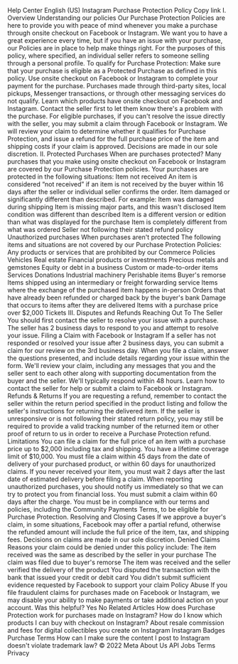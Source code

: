Help Center
English (US)
Instagram Purchase Protection Policy
Copy link
I. Overview
Understanding our policies
Our Purchase Protection Policies are here to provide you with peace of mind whenever you make a purchase through onsite checkout on Facebook or Instagram. We want you to have a great experience every time, but if you have an issue with your purchase, our Policies are in place to help make things right.
For the purposes of this policy, where specified, an individual seller refers to someone selling through a personal profile.
To qualify for Purchase Protection:
Make sure that your purchase is eligible as a Protected Purchase as defined in this policy.
Use onsite checkout on Facebook or Instagram to complete your payment for the purchase. Purchases made through third-party sites, local pickups, Messenger transactions, or through other messaging services do not qualify. Learn which products have onsite checkout on Facebook and Instagram.
Contact the seller first to let them know there's a problem with the purchase. For eligible purchases, if you can't resolve the issue directly with the seller, you may submit a claim through Facebook or Instagram.
We will review your claim to determine whether it qualifies for Purchase Protection, and issue a refund for the full purchase price of the item and shipping costs if your claim is approved. Decisions are made in our sole discretion.
II. Protected Purchases
When are purchases protected?
Many purchases that you make using onsite checkout on Facebook or Instagram are covered by our Purchase Protection policies. Your purchases are protected in the following situations:
Item not received
An item is considered “not received” if an item is not received by the buyer within 16 days after the seller or individual seller confirms the order.
Item damaged or significantly different than described. For example:
Item was damaged during shipping
Item is missing major parts, and this wasn't disclosed
Item condition was different than described
Item is a different version or edition than what was displayed for the purchase
Item is completely different from what was ordered
Seller not following their stated refund policy
Unauthorized purchases
When purchases aren't protected
The following items and situations are not covered by our Purchase Protection Policies:
Any products or services that are prohibited by our Commerce Policies
Vehicles
Real estate
Financial products or investments
Precious metals and gemstones
Equity or debt in a business
Custom or made-to-order items
Services
Donations
Industrial machinery
Perishable items
Buyer's remorse
Items shipped using an intermediary or freight forwarding service
Items where the exchange of the purchased item happens in-person
Orders that have already been refunded or charged back by the buyer's bank
Damage that occurs to items after they are delivered
Items with a purchase price over $2,000
Tickets
III. Disputes and Refunds
Reaching Out To The Seller
You should first contact the seller to resolve your issue with a purchase. The seller has 2 business days to respond to you and attempt to resolve your issue.
Filing a Claim with Facebook or Instagram
If a seller has not responded or resolved your issue after 2 business days, you can submit a claim for our review on the 3rd business day.
When you file a claim, answer the questions presented, and include details regarding your issue within the form. We'll review your claim, including any messages that you and the seller sent to each other along with supporting documentation from the buyer and the seller. We'll typically respond within 48 hours.
Learn how to contact the seller for help or submit a claim to Facebook or Instagram.
Refunds & Returns
If you are requesting a refund, remember to contact the seller within the return period specified in the product listing and follow the seller's instructions for returning the delivered item.
If the seller is unresponsive or is not following their stated return policy, you may still be required to provide a valid tracking number of the returned item or other proof of return to us in order to receive a Purchase Protection refund.
Limitations
You can file a claim for the full price of an item with a purchase price up to $2,000 including tax and shipping. You have a lifetime coverage limit of $10,000.
You must file a claim within 45 days from the date of delivery of your purchased product, or within 60 days for unauthorized claims. If you never received your item, you must wait 2 days after the last date of estimated delivery before filing a claim.
When reporting unauthorized purchases, you should notify us immediately so that we can try to protect you from financial loss. You must submit a claim within 60 days after the charge.
You must be in compliance with our terms and policies, including the Community Payments Terms, to be eligible for Purchase Protection.
Resolving and Closing Cases
If we approve a buyer's claim, in some situations, Facebook may offer a partial refund, otherwise the refunded amount will include the full price of the item, tax, and shipping fees. Decisions on claims are made in our sole discretion.
Denied Claims
Reasons your claim could be denied under this policy include:
The item received was the same as described by the seller in your purchase
The claim was filed due to buyer's remorse
The item was received and the seller verified the delivery of the product
You disputed the transaction with the bank that issued your credit or debit card
You didn't submit sufficient evidence requested by Facebook to support your claim
Policy Abuse
If you file fraudulent claims for purchases made on Facebook or Instagram, we may disable your ability to make payments or take additional action on your account.
Was this helpful?
Yes
No
Related Articles
How does Purchase Protection work for purchases made on Instagram?
How do I know which products I can buy with checkout on Instagram?
About resale commission and fees for digital collectibles you create on Instagram
Instagram Badges Purchase Terms
How can I make sure the content I post to Instagram doesn't violate trademark law?
© 2022 Meta
About Us
API
Jobs
Terms
Privacy